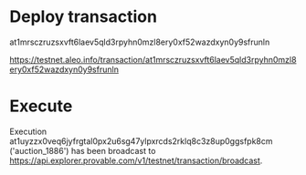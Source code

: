 # Deploy transaction

at1mrsczruzsxvft6laev5qld3rpyhn0mzl8ery0xf52wazdxyn0y9sfrunln

https://testnet.aleo.info/transaction/at1mrsczruzsxvft6laev5qld3rpyhn0mzl8ery0xf52wazdxyn0y9sfrunln

# Execute 

 Execution at1uyzzx0veq6jyfrgtal0px2u6sg47ylpxrcds2rklq8c3z8up0ggsfpk8cm ('auction_1886') has been broadcast to https://api.explorer.provable.com/v1/testnet/transaction/broadcast.


 